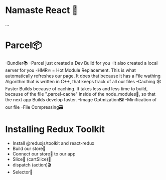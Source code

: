 # Namaste React 🚀

...

# Parcel📦

-Bundler📚
-Parcel just created a Dev Build for you
-It also created a local server for you
-HMR🔥 = Hot Module Replacement. This is what automatically refreshes our page. It does that because it
has a File wathing Algorithm that is written in C++, that keeps track of all our files
-Caching 🕸️ Faster Builds because of caching. It takes less and less time to build, because of the file
".parcel-cache" inside of the node_modules🔰, so that the next app Builds develop faster.
-Image Optmization🖼️
-Minification of our file
-File Compressing🗃️

# Installing Redux Toolkit

- Install @reduxjs/toolkit and react-redux
- Build our store🏪
- Connect our store🏪 to our app
- Slice🍕 (cartSlice)🛒
- dispatch (action)🎬
- Selector🎯
